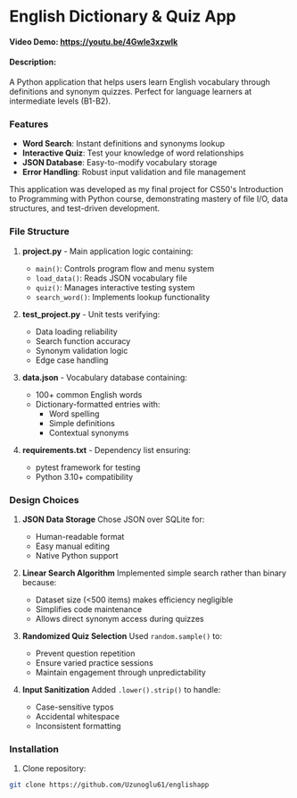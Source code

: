 # English Dictionary & Quiz App

#### Video Demo: <https://youtu.be/4Gwle3xzwIk>
#### Description:
A Python application that helps users learn English vocabulary through definitions and synonym quizzes. Perfect for language learners at intermediate levels (B1-B2).

### Features
- **Word Search**: Instant definitions and synonyms lookup
- **Interactive Quiz**: Test your knowledge of word relationships
- **JSON Database**: Easy-to-modify vocabulary storage
- **Error Handling**: Robust input validation and file management

This application was developed as my final project for CS50's Introduction to Programming with Python course, demonstrating mastery of file I/O, data structures, and test-driven development.

### File Structure
1. **project.py** - Main application logic containing:
   - `main()`: Controls program flow and menu system
   - `load_data()`: Reads JSON vocabulary file
   - `quiz()`: Manages interactive testing system
   - `search_word()`: Implements lookup functionality

2. **test_project.py** - Unit tests verifying:
   - Data loading reliability
   - Search function accuracy
   - Synonym validation logic
   - Edge case handling

3. **data.json** - Vocabulary database containing:
   - 100+ common English words
   - Dictionary-formatted entries with:
     - Word spelling
     - Simple definitions
     - Contextual synonyms

4. **requirements.txt** - Dependency list ensuring:
   - pytest framework for testing
   - Python 3.10+ compatibility

### Design Choices
1. **JSON Data Storage**
Chose JSON over SQLite for:
   - Human-readable format
   - Easy manual editing
   - Native Python support

2. **Linear Search Algorithm**
Implemented simple search rather than binary because:
   - Dataset size (<500 items) makes efficiency negligible
   - Simplifies code maintenance
   - Allows direct synonym access during quizzes

3. **Randomized Quiz Selection**
Used `random.sample()` to:
   - Prevent question repetition
   - Ensure varied practice sessions
   - Maintain engagement through unpredictability

4. **Input Sanitization**
Added `.lower().strip()` to handle:
   - Case-sensitive typos
   - Accidental whitespace
   - Inconsistent formatting

### Installation
1. Clone repository:
```bash
git clone https://github.com/Uzunoglu61/englishapp
